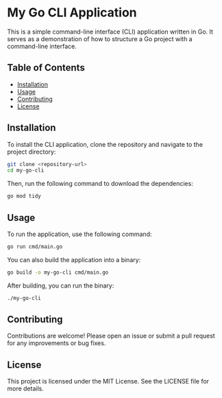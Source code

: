 # My Go CLI Application

This is a simple command-line interface (CLI) application written in Go. It serves as a demonstration of how to structure a Go project with a command-line interface.

## Table of Contents

- [Installation](#installation)
- [Usage](#usage)
- [Contributing](#contributing)
- [License](#license)

## Installation

To install the CLI application, clone the repository and navigate to the project directory:

```bash
git clone <repository-url>
cd my-go-cli
```

Then, run the following command to download the dependencies:

```bash
go mod tidy
```

## Usage

To run the application, use the following command:

```bash
go run cmd/main.go
```

You can also build the application into a binary:

```bash
go build -o my-go-cli cmd/main.go
```

After building, you can run the binary:

```bash
./my-go-cli
```

## Contributing

Contributions are welcome! Please open an issue or submit a pull request for any improvements or bug fixes.

## License

This project is licensed under the MIT License. See the LICENSE file for more details.